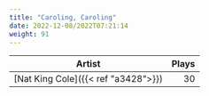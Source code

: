 ```yaml
---
title: "Caroling, Caroling"
date: 2022-12-08/2022T07:21:14
weight: 91
---
```




 Artist | Plays 
----- | -----:
[Nat King Cole]({{< ref "a3428">}}) | 30
